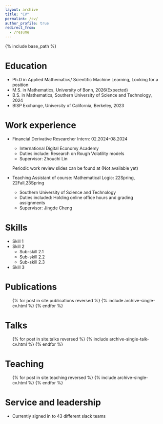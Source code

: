 ```yaml
---
layout: archive
title: "CV"
permalink: /cv/
author_profile: true
redirect_from:
  - /resume
---
```


{% include base_path %}

Education
======
* Ph.D in Applied Mathematics/ Scientific Machine Learning, Looking for a position
* M.S. in Mathematics, University of Bonn, 2026(Expected)
* B.S. in Mathematics, Southern University of Science and Technology, 2024
* BISP Exchange, University of California, Berkeley, 2023

Work experience
======
* Financial Derivative Researcher Intern:  02.2024-08.2024
  * International Digital Economy Academy
  * Duties include: Research on Rough Volatility models
  * Supervisor: Zhouchi Lin

  Periodic work review slides can be found at (Not available yet)

* Teaching Assistant of course: Mathematical Logic: 22Spring, 22Fall,23Spring
  * Southern University of Science and Technology
  * Duties included: Holding online office hours and grading assignments
  * Supervisor: Jingde Cheng

  
Skills
======
* Skill 1
* Skill 2
  * Sub-skill 2.1
  * Sub-skill 2.2
  * Sub-skill 2.3
* Skill 3

Publications
======
  <ul>{% for post in site.publications reversed %}
    {% include archive-single-cv.html %}
  {% endfor %}</ul>
  
Talks
======
  <ul>{% for post in site.talks reversed %}
    {% include archive-single-talk-cv.html  %}
  {% endfor %}</ul>
  
Teaching
======
  <ul>{% for post in site.teaching reversed %}
    {% include archive-single-cv.html %}
  {% endfor %}</ul>
  
Service and leadership
======
* Currently signed in to 43 different slack teams
